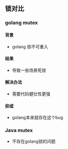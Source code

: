 ## 锁对比
### golang mutex
#### 背景
- golang 锁不可重入
#### 结果
- 导致一些场景死锁
#### 解决办法
- 需要代码健壮性更强
#### 抑或
- golang本来就存在这个bug

### Java mutex
- 不存在golang锁的问题
